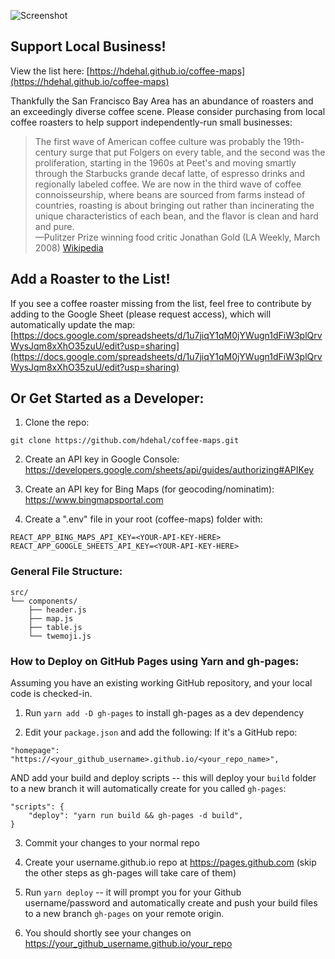 ![Screenshot](https://github.com/hdehal/coffee-maps/raw/master/public/app_screenshot.png)

## Support Local Business!
View the list here: [https://hdehal.github.io/coffee-maps](https://hdehal.github.io/coffee-maps)

Thankfully the San Francisco Bay Area has an abundance of roasters and an exceedingly diverse coffee scene. Please consider purchasing from local coffee roasters to help support independently-run small businesses:

> The first wave of American coffee culture was probably the 19th-century surge that put Folgers on every table, and the second was the proliferation, starting in the 1960s at Peet's and moving smartly through the Starbucks grande decaf latte, of espresso drinks and regionally labeled coffee. We are now in the third wave of coffee connoisseurship, where beans are sourced from farms instead of countries, roasting is about bringing out rather than incinerating the unique characteristics of each bean, and the flavor is clean and hard and pure.  
—Pulitzer Prize winning food critic Jonathan Gold (LA Weekly, March 2008) [Wikipedia](https://en.wikipedia.org/wiki/Third_wave_of_coffee#Use_of_the_term)

## Add a Roaster to the List!
If you see a coffee roaster missing from the list, feel free to contribute by adding to the Google Sheet (please request access), which will automatically update the map: [https://docs.google.com/spreadsheets/d/1u7jiqY1qM0jYWugn1dFiW3plQrvWysJqm8xXhO35zuU/edit?usp=sharing](https://docs.google.com/spreadsheets/d/1u7jiqY1qM0jYWugn1dFiW3plQrvWysJqm8xXhO35zuU/edit?usp=sharing)

## Or Get Started as a Developer:
1. Clone the repo:
```
git clone https://github.com/hdehal/coffee-maps.git
```
2. Create an API key in Google Console:
https://developers.google.com/sheets/api/guides/authorizing#APIKey

3. Create an API key for Bing Maps (for geocoding/nominatim):
https://www.bingmapsportal.com

4. Create a ".env" file in your root (coffee-maps) folder with:
```
REACT_APP_BING_MAPS_API_KEY=<YOUR-API-KEY-HERE>
REACT_APP_GOOGLE_SHEETS_API_KEY=<YOUR-API-KEY-HERE>
```

### General File Structure:
```
src/
└── components/
    ├── header.js
    ├── map.js
    ├── table.js
    └── twemoji.js
```

### How to Deploy on GitHub Pages using Yarn and gh-pages:
Assuming you have an existing working GitHub repository, and your local code is checked-in.

1. Run `yarn add -D gh-pages` to install gh-pages as a dev dependency

2. Edit your `package.json` and add the following:
If it's a GitHub repo:
```
"homepage": "https://<your_github_username>.github.io/<your_repo_name>",
```
AND add your build and deploy scripts -- this will deploy your `build` folder to a new branch it will automatically create for you called `gh-pages`:
```
"scripts": {
    "deploy": "yarn run build && gh-pages -d build",
}
```
3. Commit your changes to your normal repo

4. Create your username.github.io repo at https://pages.github.com (skip the other steps as gh-pages will take care of them)

5. Run `yarn deploy` -- it will prompt you for your Github username/password and automatically create and push your build files to a new branch `gh-pages` on your remote origin.

6. You should shortly see your changes on https://your_github_username.github.io/your_repo